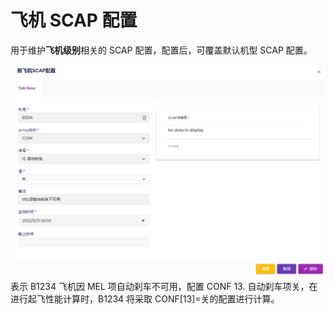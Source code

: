 # 飞机 SCAP 配置

用于维护**飞机级别**相关的 SCAP 配置，配置后，可覆盖默认机型 SCAP 配置。

![](./image/AdvancedAircraftScapItems/1653984547867.png)
表示 B1234 飞机因 MEL 项自动刹车不可用，配置 CONF 13. 自动刹车项关，在进行起飞性能计算时，B1234 将采取 CONF[13]=关的配置进行计算。
